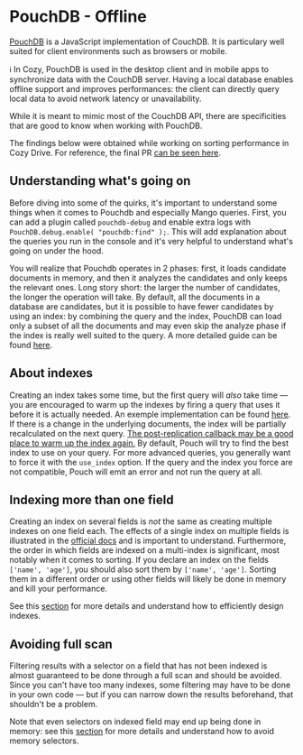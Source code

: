 # PouchDB - Offline

[PouchDB](https://pouchdb.com/) is a JavaScript implementation of CouchDB. It is particulary well suited for client environments such as browsers or mobile.

ℹ️ In Cozy, PouchDB is used in the desktop client and in mobile apps to synchronize data with the CouchDB server. Having a local database enables offline support and improves performances: the client can directly query local data to avoid network latency or unavailability.

While it is meant to mimic most of the CouchDB API, there are specificities that are good to know when working with PouchDB.

The findings below were obtained while working on sorting performance in Cozy Drive. For reference, the final PR [can be seen here](https://github.com/cozy/cozy-drive/pull/1002/files).

## Understanding what's going on

Before diving into some of the quirks, it's important to understand some things when it comes to Pouchdb and especially Mango queries.
First, you can add a plugin called `pouchdb-debug` and enable extra logs with `PouchDB.debug.enable( "pouchdb:find" );`. This will add explanation about the queries you run in the console and it's very helpful to understand what's going on under the hood.

You will realize that Pouchdb operates in 2 phases: first, it loads candidate documents in memory, and then it analyzes the candidates and only keeps the relevant ones. Long story short: the larger the number of candidates, the longer the operation will take. By default, all the documents in a database are candidates, but it is possible to have fewer candidates by using an index: by combining the query and the index, PouchDB can load only a subset of all the documents and may even skip the analyze phase if the index is really well suited to the query. A more detailed guide can be found [here](https://www.bennadel.com/blog/3258-understanding-the-query-plan-explained-by-the-find-plugin-in-pouchdb-6-2-0.htm).


## About indexes

Creating an index takes some time, but the first query will *also* take time — you are encouraged to warm up the indexes by firing a query that uses it before it is actually needed. An exemple implementation can be found [here](https://github.com/cozy/cozy-drive/blob/0326e3d253ca51e0fdb18a9e9b3b5c8ff0b87eba/src/drive/mobile/lib/replication.js#L15-L80).
If there is a change in the underlying documents, the index will be partially recalculated on the next query. [The post-replication callback may be a good place to warm up the index again.](https://github.com/cozy/cozy-drive/blob/0326e3d253ca51e0fdb18a9e9b3b5c8ff0b87eba/src/drive/mobile/lib/replication.js#L86-L91)
By default, Pouch will try to find the best index to use on your query. For more advanced queries, you generally want to force it with the `use_index` option. If the query and the index you force are not compatible, Pouch will emit an error and not run the query at all.

## Indexing more than one field

Creating an index on several fields is *not* the same as creating multiple indexes on one field each. The effects of a single index on multiple fields is illustrated in the [official docs](https://pouchdb.com/guides/mango-queries.html#more-than-one-field) and is important to understand.
Furthermore, the order in which fields are indexed on a multi-index is significant, most notably when it comes to sorting. If you declare an index on the fields `['name', 'age']`, you should also sort them by `['name', 'age']`. Sorting them in a different order or using other fields will likely be done in memory and kill your performance.

See this [section](./advanced.md#indexes-performances-and-design) for more details and understand how to efficiently design indexes.

## Avoiding full scan

Filtering results with a selector on a field that has not been indexed is almost guaranteed to be done through a full scan and should be avoided. Since you can't have too many indexes, some filtering may have to be done in your own code — but if you can narrow down the results beforehand, that shouldn't be a problem.

Note that even selectors on indexed field may end up being done in memory: see this [section](./advanced.md#indexes-performances-and-design) for more details and understand how to avoid memory selectors.
